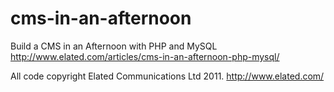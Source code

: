 # cms-in-an-afternoon
Build a CMS in an Afternoon with PHP and MySQL
http://www.elated.com/articles/cms-in-an-afternoon-php-mysql/

All code copyright Elated Communications Ltd 2011.
http://www.elated.com/

